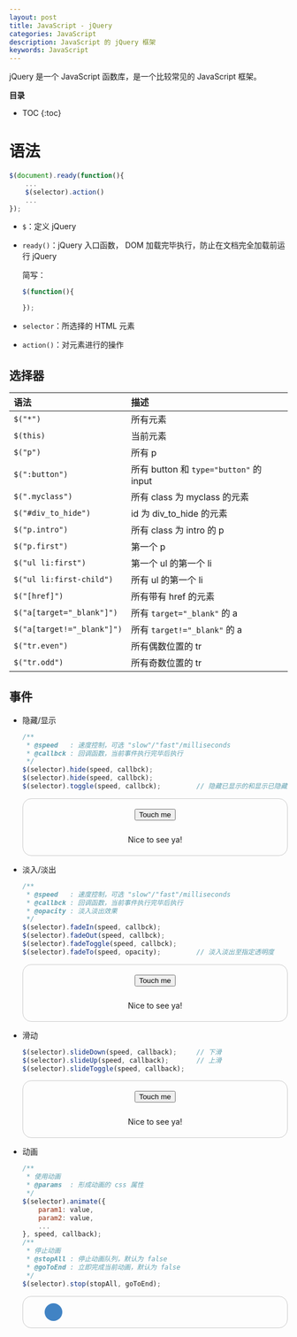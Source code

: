 ```yaml
---
layout: post
title: JavaScript - jQuery
categories: JavaScript
description: JavaScript 的 jQuery 框架
keywords: JavaScript
---
```


jQuery 是一个 JavaScript 函数库，是一个比较常见的 JavaScript 框架。

<script src="{{site.url}}/assets/vendor/jquery/dist/jquery.min.js"></script>

**目录**

* TOC
{:toc}

# 语法

```js
$(document).ready(function(){
    ...
    $(selector).action()
    ...
});
```

* `$`：定义 jQuery

* `ready()`：jQuery 入口函数， DOM 加载完毕执行，防止在文档完全加载前运行 jQuery

    简写：
    
    ```js
    $(function(){

    });
    ```

* `selector`：所选择的 HTML 元素

* `action()`：对元素进行的操作

## 选择器

语法 | 描述
:- | :-
`$("*")` | 所有元素
`$(this)` | 当前元素
`$("p")` | 所有 p 
`$(":button")` | 所有 button 和 `type="button"` 的 input
`$(".myclass")` | 所有 class 为 myclass 的元素
`$("#div_to_hide")` | id 为 div_to_hide 的元素
`$("p.intro")` | 所有 class 为 intro 的 p 
`$("p.first")` | 第一个 p 
`$("ul li:first")` | 第一个 ul 的第一个 li
`$("ul li:first-child")` | 所有 ul 的第一个 li
`$("[href]")` | 所有带有 href 的元素
`$("a[target="_blank"]")` | 所有 `target="_blank"` 的 a
`$("a[target!="_blank"]")` | 所有 `target!="_blank"` 的 a
`$("tr.even")` | 所有偶数位置的 tr
`$("tr.odd")` | 所有奇数位置的 tr

## 事件

* 隐藏/显示

    ```js
    /**
     * @speed   : 速度控制，可选 "slow"/"fast"/milliseconds
     * @callbck : 回调函数，当前事件执行完毕后执行
     */
    $(selector).hide(speed, callbck);
    $(selector).hide(speed, callbck);
    $(selector).toggle(speed, callbck);         // 隐藏已显示的和显示已隐藏的元素
    ```

    <div style="text-align:center; border: 1px solid #ccc;padding:6px 20px;border-radius: 16px;">
    <button id="btn_toggle" style="margin: 12px 0px">Touch me</button>
    <p id="p_toggle" style="text-align:center">Nice to see ya!</p>
    </div>

* 淡入/淡出

    ```js
    /**
     * @speed   : 速度控制，可选 "slow"/"fast"/milliseconds
     * @callbck : 回调函数，当前事件执行完毕后执行
     * @opacity : 淡入淡出效果
     */
    $(selector).fadeIn(speed, callbck);
    $(selector).fadeOut(speed, callbck);
    $(selector).fadeToggle(speed, callbck);
    $(selector).fadeTo(speed, opacity);         // 淡入淡出至指定透明度
    ```

    <div style="text-align:center; border: 1px solid #ccc;padding:6px 20px;border-radius: 16px;">
    <button id="btn_fade" style="margin: 12px 0px">Touch me</button>
    <p id="p_fade" style="text-align:center">Nice to see ya!</p>
    </div>

* 滑动

    ```js
    $(selector).slideDown(speed, callback);     // 下滑
    $(selector).slideUp(speed, callback);       // 上滑
    $(selector).slideToggle(speed, callback);
    ```

    <div style="text-align:center; border: 1px solid #ccc;padding:6px 20px;border-radius: 16px;">
    <button id="btn_slide" style="margin: 12px 0px">Touch me</button>
    <p id="p_slide" style="text-align:center">Nice to see ya!</p>
    </div>

* 动画

    ```js
    /**
     * 使用动画
     * @params  : 形成动画的 css 属性
     */
    $(selector).animate({
        param1: value,
        param2: value,
        ...
    }, speed, callback);
    /**
     * 停止动画
     * @stopAll : 停止动画队列，默认为 false
     * @goToEnd : 立即完成当前动画，默认为 false
     */
    $(selector).stop(stopAll, goToEnd);
    ```

    <div style="text-align:center; border: 1px solid #ccc;padding:6px 20px;border-radius: 16px;">
    <div onclick="tiggerAnimation()" style="margin:auto;width:400px;padding:6px">
    <div id="div_rolling_ball" style="background:#4183c4;height:32px;width:32px;position:relative;border-radius:16px;">
    </div>
	</div>
    </div>

<script>
$(function(){
    $("#btn_toggle").click(function(){
        $("#p_toggle").toggle("slow");
    });
    $("#btn_fade").click(function(){
        $("#p_fade").fadeToggle("slow");
    });
    $("#btn_slide").click(function(){
        $("#p_slide").slideToggle("slow");
    });
});
function tiggerAnimation(){
   window.setInterval(function(){
	   $("#div_rolling_ball").animate({left:'+=200px'}, 1000);
    $("#div_rolling_ball").animate({left:'-=200px'}, 1000);
  }, 1000);
};
</script>